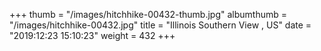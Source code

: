 +++
thumb = "/images/hitchhike-00432-thumb.jpg"
albumthumb = "/images/hitchhike-00432.jpg"
title = "Illinois Southern View , US"
date = "2019:12:23 15:10:23"
weight = 432
+++

